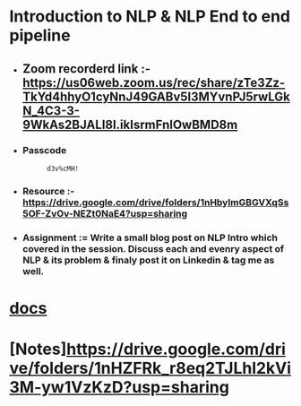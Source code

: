 
# Introduction to NLP & NLP End to end pipeline

- ## **Zoom recorderd link** :- https://us06web.zoom.us/rec/share/zTe3Zz-TkYd4hhyO1cyNnJ49GABv5I3MYvnPJ5rwLGkN_4C3-3-9WkAs2BJALI8I.ikIsrmFnIOwBMD8m

- ### **Passcode** 

   ``` 
         d3v%cMH! 
  ```


 - ### **Resource** :- https://drive.google.com/drive/folders/1nHbyImGBGVXqSs5OF-ZvOv-NEZt0NaE4?usp=sharing


- ### **Assignment** :=  Write a small blog post on NLP Intro which covered in the session. Discuss each and evenry aspect of NLP & its problem & finaly post it on Linkedin & tag me as well.


# [docs](https://docs.google.com/spreadsheets/d/1gIIqt2mS4tDpA-2h7qAlEkdaRxjoAVd_Wa2wSNDitA8/edit#gid=0)
# [Notes]https://drive.google.com/drive/folders/1nHZFRk_r8eq2TJLhl2kVi3M-yw1VzKzD?usp=sharing